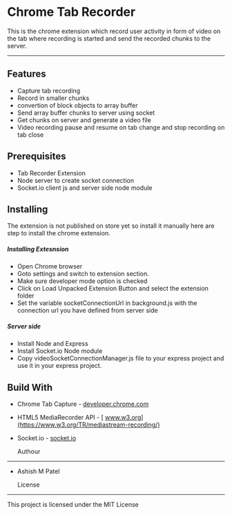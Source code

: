 Chrome Tab Recorder
===================
This is the chrome extension which record user activity in form of video on the tab where recording is started and send the recorded chunks to the server.

----------


Features
-------------


 - Capture tab recording
 - Record in smaller chunks
 - convertion of block objects to array buffer
 - Send array buffer chunks to server using socket
 - Get chunks on server and generate a video file
 - Video recording pause and resume on tab change and stop recording on tab close



 Prerequisites
-------------

 - Tab Recorder Extension
 - Node server to create socket connection
 - Socket.io client js and server side node module



 Installing
-------------
The extension is not published on store yet so install it manually here are step to install
the chrome extension.
##### Installing Extesnsion

 - Open Chrome browser
 - Goto settings and switch to extension section.
 - Make sure developer mode option is checked
 - Click on Load Unpacked Extension Button and select the extension folder
 - Set the variable socketConnectionUrl in background.js with the connection url you have defined from server side

##### Server side

 - Install Node and Express
 - Install Socket.io Node module
 - Copy videoSocketConnectionManager.js file to your express project and use it in your express project.


  Build With
-------------

 - Chrome Tab Capture - [<i ></i> developer.chrome.com](https://developer.chrome.com/extensions/tabCapture)
 - HTML5 MediaRecorder API -  [<i ></i> www.w3.org](https://www.w3.org/TR/mediastream-recording/)
 - Socket.io -   [<i ></i> socket.io](http://socket.io/)



   Authour
-------------

 - Ashish M Patel

   License
-------------
This project is licensed under the MIT License
